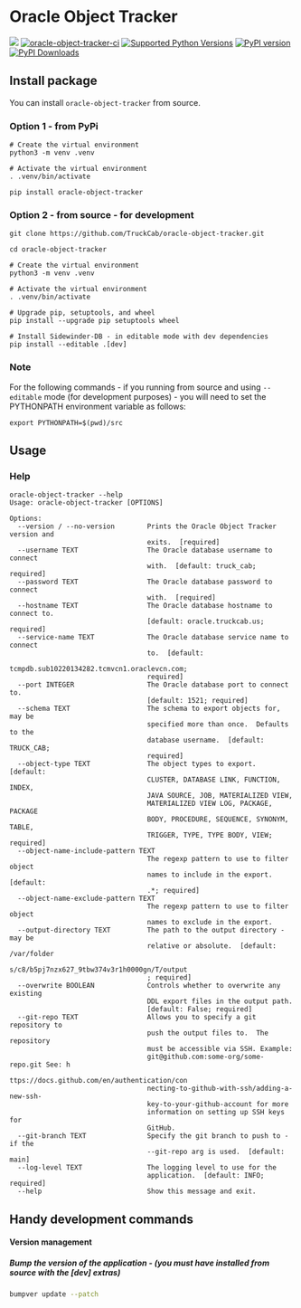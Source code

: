 # Oracle Object Tracker

[<img src="https://img.shields.io/badge/GitHub-TruckCab%2Foracle--object--tracker-blue.svg?logo=Github">](https://github.com/TruckCab/oracle-object-tracker)
[![oracle-object-tracker-ci](https://github.com/TruckCab/oracle-object-tracker/actions/workflows/ci.yml/badge.svg)](https://github.com/TruckCab/oracle-object-tracker/actions/workflows/ci.yml)
[![Supported Python Versions](https://img.shields.io/pypi/pyversions/sidewinder-db)](https://pypi.org/project/sidewinder-db/)
[![PyPI version](https://badge.fury.io/py/oracle-object-tracker.svg)](https://badge.fury.io/py/oracle-object-tracker)
[![PyPI Downloads](https://img.shields.io/pypi/dm/oracle-object-tracker.svg)](https://pypi.org/project/oracle-object-tracker/)

## Install package
You can install `oracle-object-tracker` from source.

### Option 1 - from PyPi
```shell
# Create the virtual environment
python3 -m venv .venv

# Activate the virtual environment
. .venv/bin/activate

pip install oracle-object-tracker
```

### Option 2 - from source - for development
```shell
git clone https://github.com/TruckCab/oracle-object-tracker.git

cd oracle-object-tracker

# Create the virtual environment
python3 -m venv .venv

# Activate the virtual environment
. .venv/bin/activate

# Upgrade pip, setuptools, and wheel
pip install --upgrade pip setuptools wheel

# Install Sidewinder-DB - in editable mode with dev dependencies
pip install --editable .[dev]
```

### Note
For the following commands - if you running from source and using `--editable` mode (for development purposes) - you will need to set the PYTHONPATH environment variable as follows:
```shell
export PYTHONPATH=$(pwd)/src
```

## Usage
### Help
```shell
oracle-object-tracker --help
Usage: oracle-object-tracker [OPTIONS]

Options:
  --version / --no-version        Prints the Oracle Object Tracker version and
                                  exits.  [required]
  --username TEXT                 The Oracle database username to connect
                                  with.  [default: truck_cab; required]
  --password TEXT                 The Oracle database password to connect
                                  with.  [required]
  --hostname TEXT                 The Oracle database hostname to connect to.
                                  [default: oracle.truckcab.us; required]
  --service-name TEXT             The Oracle database service name to connect
                                  to.  [default:
                                  tcmpdb.sub10220134282.tcmvcn1.oraclevcn.com;
                                  required]
  --port INTEGER                  The Oracle database port to connect to.
                                  [default: 1521; required]
  --schema TEXT                   The schema to export objects for, may be
                                  specified more than once.  Defaults to the
                                  database username.  [default: TRUCK_CAB;
                                  required]
  --object-type TEXT              The object types to export.  [default:
                                  CLUSTER, DATABASE LINK, FUNCTION, INDEX,
                                  JAVA SOURCE, JOB, MATERIALIZED VIEW,
                                  MATERIALIZED VIEW LOG, PACKAGE, PACKAGE
                                  BODY, PROCEDURE, SEQUENCE, SYNONYM, TABLE,
                                  TRIGGER, TYPE, TYPE BODY, VIEW; required]
  --object-name-include-pattern TEXT
                                  The regexp pattern to use to filter object
                                  names to include in the export.  [default:
                                  .*; required]
  --object-name-exclude-pattern TEXT
                                  The regexp pattern to use to filter object
                                  names to exclude in the export.
  --output-directory TEXT         The path to the output directory - may be
                                  relative or absolute.  [default: /var/folder
                                  s/c8/b5pj7nzx627_9tbw374v3r1h0000gn/T/output
                                  ; required]
  --overwrite BOOLEAN             Controls whether to overwrite any existing
                                  DDL export files in the output path.
                                  [default: False; required]
  --git-repo TEXT                 Allows you to specify a git repository to
                                  push the output files to.  The repository
                                  must be accessible via SSH. Example:
                                  git@github.com:some-org/some-repo.git See: h
                                  ttps://docs.github.com/en/authentication/con
                                  necting-to-github-with-ssh/adding-a-new-ssh-
                                  key-to-your-github-account for more
                                  information on setting up SSH keys for
                                  GitHub.
  --git-branch TEXT               Specify the git branch to push to - if the
                                  --git-repo arg is used.  [default: main]
  --log-level TEXT                The logging level to use for the
                                  application.  [default: INFO; required]
  --help                          Show this message and exit.
```

## Handy development commands

#### Version management

##### Bump the version of the application - (you must have installed from source with the [dev] extras)
```bash
bumpver update --patch
```
